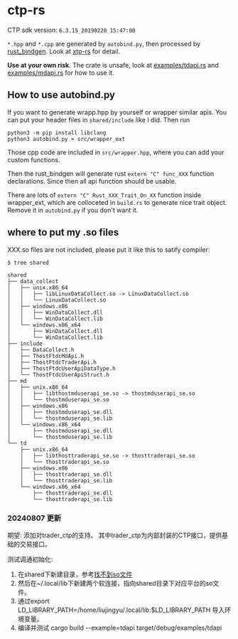 # ctp-rs
CTP sdk version: `6.3.15_20190220 15:47:00`

`*.hpp` and `*.cpp` are generated by `autobind.py`, then processed by [rust_bindgen](https://rust-lang.github.io/rust-bindgen/requirements.html). Look at [xtp-rs](https://github.com/dovahcrow/xtp-rs) for detail.

__Use at your own risk__. The crate is unsafe, look at [examples/tdapi.rs](./examples/tdapi.rs) and [examples/mdapi.rs](./examples/mdapi.rs) for how to use it.

## How to use autobind.py
If you want to generate wrapp.hpp by yourself or wrapper similar apis. You can put your header files in `shared/include` like I did. Then run

```
python3 -m pip install libclang
python3 autobind.py > src/wrapper_ext
```

Those cpp code are included in `src/wrapper.hpp`, where you can add your custom functions.

Then the rust_bindgen will generate rust `extern "C" func_XXX` function declarations. Since then all api function should be usable.

There are lots of `extern "C" Rust_XXX_Trait_On_XX` function inside wrapper_ext, which are colloceted in `build.rs` to generate nice trait object. Remove it in `autobind.py` if you don't want it.

## where to put my .so files
XXX.so files are not included, please put it like this to satify compiler:

```
$ tree shared

shared
├── data_collect
│   ├── unix.x86_64
│   │   ├── libLinuxDataCollect.so -> LinuxDataCollect.so
│   │   └── LinuxDataCollect.so
│   ├── windows.x86
│   │   ├── WinDataCollect.dll
│   │   └── WinDataCollect.lib
│   └── windows.x86_x64
│       ├── WinDataCollect.dll
│       └── WinDataCollect.lib
├── include
│   ├── DataCollect.h
│   ├── ThostFtdcMdApi.h
│   ├── ThostFtdcTraderApi.h
│   ├── ThostFtdcUserApiDataType.h
│   └── ThostFtdcUserApiStruct.h
├── md
│   ├── unix.x86_64
│   │   ├── libthostmduserapi_se.so -> thostmduserapi_se.so
│   │   └── thostmduserapi_se.so
│   ├── windows.x86
│   │   ├── thostmduserapi_se.dll
│   │   └── thostmduserapi_se.lib
│   └── windows.x86_x64
│       ├── thostmduserapi_se.dll
│       └── thostmduserapi_se.lib
└── td
    ├── unix.x86_64
    │   ├── libthosttraderapi_se.so -> thosttraderapi_se.so
    │   └── thosttraderapi_se.so
    ├── windows.x86
    │   ├── thosttraderapi_se.dll
    │   └── thosttraderapi_se.lib
    └── windows.x86_x64
        ├── thosttraderapi_se.dll
        └── thosttraderapi_se.lib
```

### 20240807 更新
期望:
    添加对trader_ctp的支持。
    其中trader_ctp为内部封装的CTP接口，提供基础的交易接口。

测试调通初始化:
1. 在shared下新建目录，参考[找不到so文件](https://github.com/SheldonNico/ctp-rs/issues/3#issuecomment-1455667586)
2. 然后在~/.local/lib下新建两个软连接，指向shared目录下对应平台的so文件。
3. 通过export LD_LIBRARY_PATH=/home/liujingyu/.local/lib:$LD_LIBRARY_PATH 导入环境变量。
4. 编译并测试 
    cargo build --example=tdapi
    target/debug/examples/tdapi
